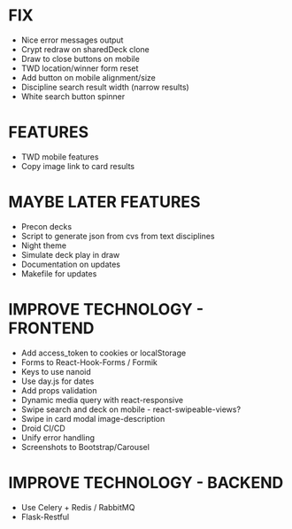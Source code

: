 # FIX
* Nice error messages output
* Crypt redraw on sharedDeck clone
* Draw to close buttons on mobile
* TWD location/winner form reset
* Add button on mobile alignment/size
* Discipline search result width (narrow results)
* White search button spinner

# FEATURES
* TWD mobile features
* Copy image link to card results

# MAYBE LATER FEATURES
* Precon decks
* Script to generate json from cvs from text disciplines
* Night theme
* Simulate deck play in draw
* Documentation on updates
* Makefile for updates

# IMPROVE TECHNOLOGY - FRONTEND
* Add access_token to cookies or localStorage
* Forms to React-Hook-Forms / Formik
* Keys to use nanoid
* Use day.js for dates
* Add props validation
* Dynamic media query with react-responsive
* Swipe search and deck on mobile - react-swipeable-views?
* Swipe in card modal image-description
* Droid CI/CD
* Unify error handling
* Screenshots to Bootstrap/Carousel

# IMPROVE TECHNOLOGY - BACKEND
* Use Celery + Redis / RabbitMQ
* Flask-Restful
